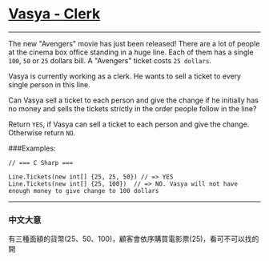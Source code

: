 # [Vasya - Clerk](https://www.codewars.com/kata/555615a77ebc7c2c8a0000b8)

---

The new "Avengers" movie has just been released! There are a lot of people at the cinema box office standing in a huge line. Each of them has a single `100`, `50` or `25` dollars bill. A "Avengers" ticket costs `25 dollars`.

Vasya is currently working as a clerk. He wants to sell a ticket to every single person in this line.

Can Vasya sell a ticket to each person and give the change if he initially has no money and sells the tickets strictly in the order people follow in the line?

Return `YES`, if Vasya can sell a ticket to each person and give the change. Otherwise return `NO`.

###Examples:

```
// === C Sharp ===

Line.Tickets(new int[] {25, 25, 50}) // => YES 
Line.Tickets(new int[] {25, 100})  // => NO. Vasya will not have enough money to give change to 100 dollars
```

---

### 中文大意

有三種面額的貨幣(25、50、100)，顧客會依序購買電影票(25)，看可不可以找的開
